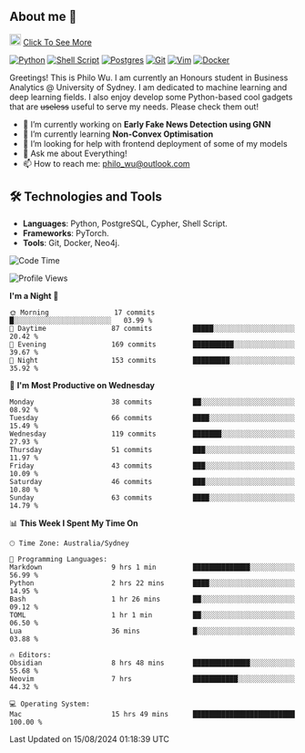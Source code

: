 ## About me 🤗

<a href="#"><img src="https://media.giphy.com/media/hvRJCLFzcasrR4ia7z/giphy.gif" width="20px" height="20px"></a> [Click To See More](https://codeboyphilo.github.io)

[![Python](https://img.shields.io/badge/python-3670A0?style=for-the-badge&logo=python&logoColor=ffdd54)](#)
[![Shell Script](https://img.shields.io/badge/shell_script-%23121011.svg?style=for-the-badge&logo=gnu-bash&logoColor=white)](#)
[![Postgres](https://img.shields.io/badge/postgres-%23316192.svg?style=for-the-badge&logo=postgresql&logoColor=white)](#)
[![Git](https://img.shields.io/badge/git-%23F05033.svg?style=for-the-badge&logo=git&logoColor=white)](#)
[![Vim](https://img.shields.io/badge/VIM-%2311AB00.svg?style=for-the-badge&logo=vim&logoColor=white)](#)
[![Docker](https://img.shields.io/badge/docker-%230db7ed.svg?style=for-the-badge&logo=docker&logoColor=white)](#)

Greetings! This is Philo Wu. I am currently an Honours student in Business Analytics \@ University of Sydney. I am dedicated to machine learning and deep learning fields. I also enjoy develop some Python-based cool gadgets that are ~~useless~~ useful to serve my needs. Please check them out!

- 🔭 I’m currently working on **Early Fake News Detection using GNN**
- 🌱 I’m currently learning **Non-Convex Optimisation**
- 🤔 I’m looking for help with frontend deployment of some of my models
- 💬 Ask me about Everything!
- 📫 How to reach me: philo_wu@outlook.com

## 🛠 Technologies and Tools
- **Languages**: Python, PostgreSQL, Cypher, Shell Script.
- **Frameworks**: PyTorch.
- **Tools**: Git, Docker, Neo4j.

<!--START_SECTION:waka-->
![Code Time](http://img.shields.io/badge/Code%20Time-384%20hrs%2013%20mins-blue)

![Profile Views](http://img.shields.io/badge/Profile%20Views-0-blue)

**I'm a Night 🦉** 

```text
🌞 Morning                17 commits          █░░░░░░░░░░░░░░░░░░░░░░░░   03.99 % 
🌆 Daytime                87 commits          █████░░░░░░░░░░░░░░░░░░░░   20.42 % 
🌃 Evening                169 commits         ██████████░░░░░░░░░░░░░░░   39.67 % 
🌙 Night                  153 commits         █████████░░░░░░░░░░░░░░░░   35.92 % 
```
📅 **I'm Most Productive on Wednesday** 

```text
Monday                   38 commits          ██░░░░░░░░░░░░░░░░░░░░░░░   08.92 % 
Tuesday                  66 commits          ████░░░░░░░░░░░░░░░░░░░░░   15.49 % 
Wednesday                119 commits         ███████░░░░░░░░░░░░░░░░░░   27.93 % 
Thursday                 51 commits          ███░░░░░░░░░░░░░░░░░░░░░░   11.97 % 
Friday                   43 commits          ███░░░░░░░░░░░░░░░░░░░░░░   10.09 % 
Saturday                 46 commits          ███░░░░░░░░░░░░░░░░░░░░░░   10.80 % 
Sunday                   63 commits          ████░░░░░░░░░░░░░░░░░░░░░   14.79 % 
```


📊 **This Week I Spent My Time On** 

```text
🕑︎ Time Zone: Australia/Sydney

💬 Programming Languages: 
Markdown                 9 hrs 1 min         ██████████████░░░░░░░░░░░   56.99 % 
Python                   2 hrs 22 mins       ████░░░░░░░░░░░░░░░░░░░░░   14.95 % 
Bash                     1 hr 26 mins        ██░░░░░░░░░░░░░░░░░░░░░░░   09.12 % 
TOML                     1 hr 1 min          ██░░░░░░░░░░░░░░░░░░░░░░░   06.50 % 
Lua                      36 mins             █░░░░░░░░░░░░░░░░░░░░░░░░   03.88 % 

🔥 Editors: 
Obsidian                 8 hrs 48 mins       ██████████████░░░░░░░░░░░   55.68 % 
Neovim                   7 hrs               ███████████░░░░░░░░░░░░░░   44.32 % 

💻 Operating System: 
Mac                      15 hrs 49 mins      █████████████████████████   100.00 % 
```


 Last Updated on 15/08/2024 01:18:39 UTC
<!--END_SECTION:waka-->
